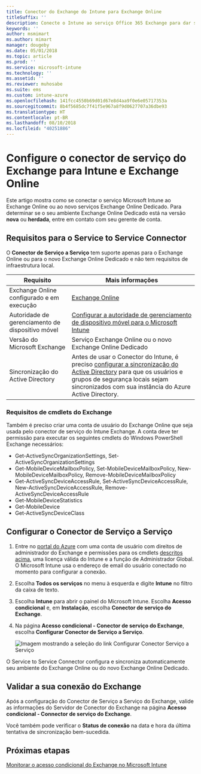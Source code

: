 ```yaml
---
title: Conector do Exchange do Intune para Exchange Online
titleSuffix: ''
description: Conecte o Intune ao serviço Office 365 Exchange para dar suporte ao MDM (gerenciamento de dispositivo móvel) do Exchange ActiveSync.
keywords: ''
author: msmimart
ms.author: mimart
manager: dougeby
ms.date: 05/01/2018
ms.topic: article
ms.prod: ''
ms.service: microsoft-intune
ms.technology: ''
ms.assetid: ''
ms.reviewer: muhosabe
ms.suite: ems
ms.custom: intune-azure
ms.openlocfilehash: 141fcc4550b69d01d67e8d4aa9f0e6e05717353a
ms.sourcegitcommit: 8b4f5685dc7f41f5e967a8f9d0627707a36dbe93
ms.translationtype: HT
ms.contentlocale: pt-BR
ms.lasthandoff: 08/10/2018
ms.locfileid: "40251886"
---
```

# <a name="configure-the-exchange-service-connector-for-intune-and-exchange-online"></a>Configure o conector de serviço do Exchange para Intune e Exchange Online

Este artigo mostra como se conectar o serviço Microsoft Intune ao Exchange Online ou ao novo serviços Exchange Online Dedicado. Para determinar se o seu ambiente Exchange Online Dedicado está na versão **nova** ou **herdada**, entre em contato com seu gerente de conta.

## <a name="service-to-service-connector-requirements"></a>Requisitos para o Service to Service Connector
O **Conector de Serviço a Serviço** tem suporte apenas para o Exchange Online ou para o novo Exchange Online Dedicado e não tem requisitos de infraestrutura local.


|              Requisito               |                                                                                                            Mais informações                                                                                                            |
|----------------------------------------|----------------------------------------------------------------------------------------------------------------------------------------------------------------------------------------------------------------------------------------|
| Exchange Online configurado e em execução |                                                                                 [Exchange Online](https://technet.microsoft.com/library/jj200580.aspx)                                                                                 |
|   Autoridade de gerenciamento de dispositivo móvel   |                                                       [Configurar a autoridade de gerenciamento de dispositivo móvel para o Microsoft Intune](mdm-authority-set.md)                                                       |
|       Versão do Microsoft Exchange       |                                                                                      Serviço Exchange Online ou o novo Exchange Online Dedicado                                                                                      |
|    Sincronização do Active Directory    | Antes de usar o Conector do Intune, é preciso [configurar a sincronização do Active Directory](/intune/users-add) para que os usuários e grupos de segurança locais sejam sincronizados com sua instância do Azure Active Directory. |

### <a name="exchange-cmdlet-requirements"></a>Requisitos de cmdlets do Exchange

Também é preciso criar uma conta de usuário do Exchange Online que seja usada pelo conector de serviço do Intune Exchange. A conta deve ter permissão para executar os seguintes cmdlets do Windows PowerShell Exchange necessários:

 - Get-ActiveSyncOrganizationSettings, Set-ActiveSyncOrganizationSettings
 - Get-MobileDeviceMailboxPolicy, Set-MobileDeviceMailboxPolicy, New-MobileDeviceMailboxPolicy, Remove-MobileDeviceMailboxPolicy
 - Get-ActiveSyncDeviceAccessRule, Set-ActiveSyncDeviceAccessRule, New-ActiveSyncDeviceAccessRule, Remove-ActiveSyncDeviceAccessRule
 - Get-MobileDeviceStatistics
 - Get-MobileDevice
 - Get-ActiveSyncDeviceClass

## <a name="set-up-the-service-to-service-connector"></a>Configurar o Conector de Serviço a Serviço

1. Entre no [portal do Azure](http://portal.azure.com) com uma conta de usuário com direitos de administrador do Exchange e permissões para os cmdlets [descritos acima](#exchange-cmdlet-requirements), uma licença válida do Intune e a função de Administrador Global. O Microsoft Intune usa o endereço de email do usuário conectado no momento para configurar a conexão.

2. Escolha **Todos os serviços** no menu à esquerda e digite **Intune** no filtro da caixa de texto.

3. Escolha **Intune** para abrir o painel do Microsoft Intune. Escolha **Acesso condicional** e, em **Instalação**, escolha **Conector de serviço do Exchange**.

4.  Na página **Acesso condicional - Conector de serviço do Exchange**, escolha **Configurar Conector de Serviço a Serviço**. 
   
     ![Imagem mostrando a seleção do link Configurar Conector Serviço a Serviço](media/exchange_service_connector.png)

O Service to Service Connector configura e sincroniza automaticamente seu ambiente do Exchange Online ou do novo Exchange Online Dedicado.

## <a name="validate-your-exchange-connection"></a>Validar a sua conexão do Exchange

Após a configuração do Conector de Serviço a Serviço do Exchange, valide as informações do Servidor de Conector do Exchange na página **Acesso condicional - Connector de serviço do Exchange**.

Você também pode verificar o **Status de conexão** na data e hora da última tentativa de sincronização bem-sucedida.

## <a name="next-steps"></a>Próximas etapas
[Monitorar o acesso condicional do Exchange no Microsoft Intune](conditional-access-exchange-monitor.md)